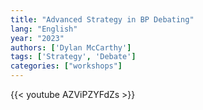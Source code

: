 ```yaml
---
title: "Advanced Strategy in BP Debating"
lang: "English"
year: "2023"
authors: ['Dylan McCarthy']
tags: ['Strategy', 'Debate']
categories: ["workshops"]
---
```


{{< youtube AZViPZYFdZs >}}

